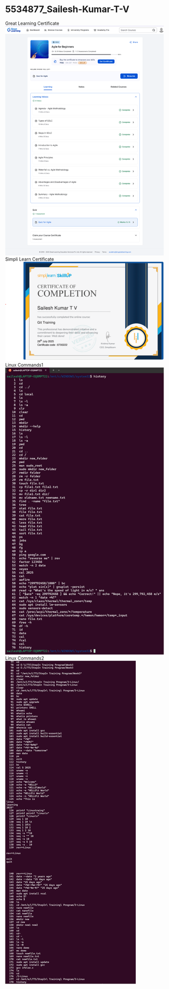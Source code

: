 # 5534877_Sailesh-Kumar-T-V

Great Learning Certificate
![alt text](SDLC/GreatLearning.png)
Simpli Learn Certificate
![alt text](GIT/Git.png)
Linux Commands1
![alt text](LINUX/day1.png)
Linux Commands2
![alt text](LINUX/day2.png)